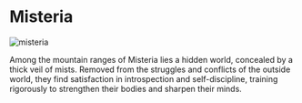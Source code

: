 # Misteria

![misteria](https://d2hl7maqck52px.cloudfront.net/continents/rathe/misteria/misteria.webp)

Among the mountain ranges of Misteria lies a hidden world, concealed by a thick veil of mists. Removed from the struggles and conflicts of the outside world, they find satisfaction in introspection and self-discipline, training rigorously to strengthen their bodies and sharpen their minds.
